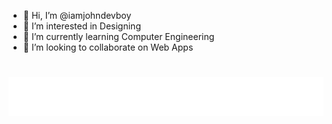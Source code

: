 - 👋 Hi, I’m @iamjohndevboy
- 👀 I’m interested in Designing
- 🌱 I’m currently learning Computer Engineering
- 💞️ I’m looking to collaborate on Web Apps
<h1 align="center">
  <img src="https://raw.githubusercontent.com/martonlederer/martonlederer/master/name.svg" alt="Marton Lederer" />
</h1>

